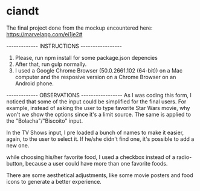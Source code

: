 # ciandt
The final project done from the mockup encountered here: https://marvelapp.com/ei1je2#

------------- INSTRUCTIONS -----------------
1. Please, run npm install for some package.json depencies
2. After that, run gulp normally.
3. I used a Google Chrome Browser (50.0.2661.102 (64-bit)) on a Mac computer and the resposive version on a Chrome Browser on an Android phone.

------------- OBSERVATIONS -----------------
As I was coding this form, I noticed that some of the input could be simplified for the final users.
For example, instead of asking the user to type favorite Star Wars movie, why won't we show the options since it's a limit source.
The same is applied to the "Bolacha"/"Biscoito" input.

In the TV Shows input, I pre loaded a bunch of names to make it easier, again, to the user to select it. If he/she didn't find one, it's 
possible to add a new one.

while choosing his/her favorite food, I used a checkbox instead of a radio-button, because a user could have more than one favorite foods.

There are some aesthetical adjustments, like some movie posters and food icons to generate a better experience.
